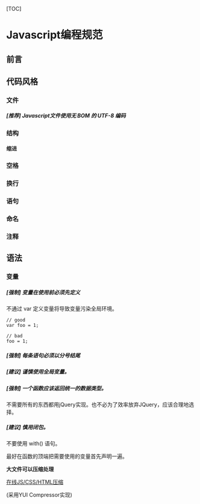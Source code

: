 [TOC]

# Javascript编程规范

## 前言





## 代码风格

### 文件

##### [推荐] Javascript文件使用无 BOM 的 UTF-8 编码


### 结构

#### 缩进

### 空格

### 换行

### 语句

### 命名

### 注释



## 语法

### 变量

##### [强制] 变量在使用前必须先定义

不通过 var 定义变量将导致变量污染全局环境。

```
// good
var foo = 1;

// bad
foo = 1;
```

##### [强制] 每条语句必须以分号结尾



##### [建议] 谨慎使用全局变量。


##### [强制] 一个函数应该返回统一的数据类型。


不需要所有的东西都用jQuery实现。也不必为了效率放弃JQuery，应该合理地选择。

##### [建议] 慎用闭包。

不要使用 with() 语句。

最好在函数的顶端把需要使用的变量首先声明一遍。

**大文件可以压缩处理**

[在线JS/CSS/HTML压缩](http://tool.oschina.net/jscompress)

(采用YUI Compressor实现)